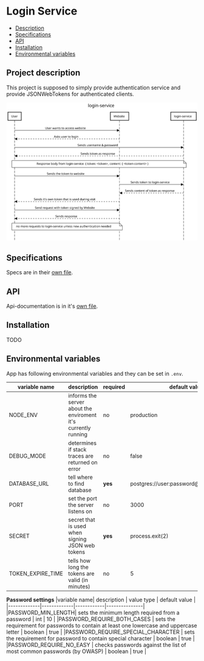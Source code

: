 # Login Service

- [Description](#project-description)
- [Specifications](#specifications)
- [API](#api)
- [Installation](#installation)
- [Environmental variables](#environmental-variables)

## Project description

This project is supposed to simply provide authentication service and provide JSONWebTokens for authenticated clients. 

![Sequence diagram](/docs/sequence-diagram.svg)

## Specifications

Specs are in their [own file](docs/specs.md). 

## API

Api-documentation is in it's [own file](docs/API.md). 

## Installation

TODO

## Environmental variables

App has following environmental variables and they can be set in `.env`.

|variable name| description | required | default value |
|-------------|-------------|----------|---------------|
|NODE_ENV     |informs the server about the enviroment it's currently running | no | production |
|DEBUG_MODE   | determines if stack traces are returned on error | no | false |
|DATABASE_URL | tell where to find database | **yes** | postgres://user:password@localhost:port/db |
|PORT         | set the port the server listens on | no | 3000 |
|SECRET       | secret that is used when signing JSON web tokens | **yes** | process.exit(2) |
|TOKEN_EXPIRE_TIME | tells how long the tokens are valid (in minutes) | no | 5 |

**Password settings**
|variable name| description | value type | default value |
|-------------|-------------|------------|---------------|
|PASSWORD_MIN_LENGTH| sets the minimum length required from a password | int | 10 |
|PASSWORD_REQUIRE_BOTH_CASES | sets the requirement for passwords to contain at least one lowercase and uppercase letter | boolean | true |
|PASSWORD_REQUIRE_SPECIAL_CHARACTER | sets the requirement for password to contain special character | boolean | true |
|PASSWORD_REQUIRE_NO_EASY | checks passwords against the list of most common passwords (by OWASP) | boolean | true |

